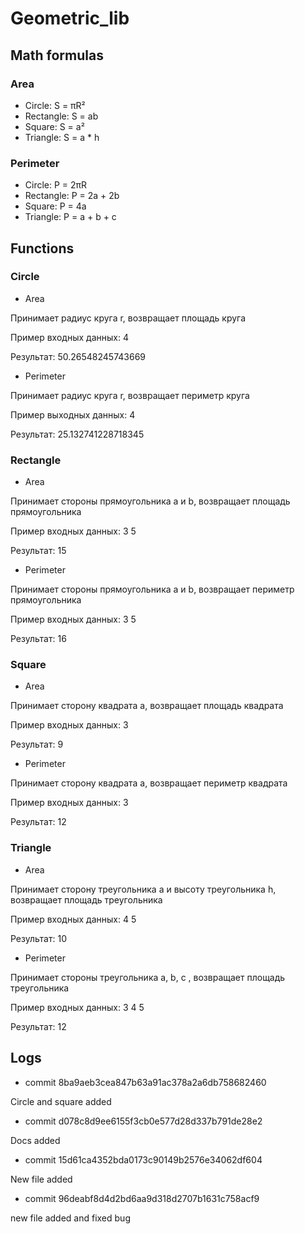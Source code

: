 # Geometric_lib
## Math formulas
### Area
- Circle: S = πR²
- Rectangle: S = ab
- Square: S = a²
- Triangle: S = a * h

### Perimeter
- Circle: P = 2πR
- Rectangle: P = 2a + 2b
- Square: P = 4a
- Triangle: P = a + b + c

## Functions
### Circle

- Area

Принимает радиус круга r, возвращает площадь круга

Пример входных данных: 4

Результат: 50.26548245743669

- Perimeter

Принимает радиус круга r, возвращает периметр круга

Пример выходных данных: 4

Результат: 25.132741228718345

### Rectangle

- Area

Принимает стороны прямоугольника a и b, возвращает площадь прямоугольника

Пример входных данных: 3 5

Результат: 15


- Perimeter

Принимает стороны прямоугольника a и b, возвращает периметр прямоугольника

Пример входных данных: 3 5

Результат: 16

### Square
- Area

Принимает сторону квадрата a, возвращает площадь квадрата

Пример входных данных: 3

Результат: 9

- Perimeter

Принимает сторону квадрата a, возвращает периметр квадрата

Пример входных данных: 3

Результат: 12

### Triangle

- Area

Принимает сторону треугольника a и высоту треугольника h, возвращает площадь треугольника

Пример входных данных: 4 5

Результат: 10

- Perimeter

Принимает стороны треугольника a, b, c , возвращает площадь треугольника

Пример входных данных: 3 4 5

Результат: 12

## Logs

- commit 8ba9aeb3cea847b63a91ac378a2a6db758682460 

Circle and square added

- commit d078c8d9ee6155f3cb0e577d28d337b791de28e2

Docs added

- commit 15d61ca4352bda0173c90149b2576e34062df604

New file added

- commit 96deabf8d4d2bd6aa9d318d2707b1631c758acf9 

new file added and fixed bug



